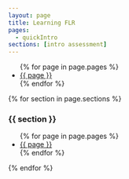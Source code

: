 ```yaml
---
layout: page
title: Learning FLR
pages:
  - quickIntro
sections: [intro assessment]
---
```


<ul>
	{% for page in page.pages %}
    <li>
      <a href="{{ page }}/{{ page }}.html">{{ page }}</a>
    </li>
  {% endfor %}
</ul>


{% for section in page.sections %}
### {{ section }}
<ul>
{% for page in page.pages %}
<li>
<a href="{{ page }}/{{ page }}.html">{{ page }}</a>
</li>
{% endfor %}
</ul>
{% endfor %}

